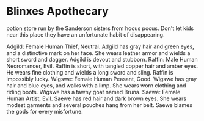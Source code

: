 # Blinxes Apothecary

potion store run by the Sanderson sisters from hocus pocus. Don't let kids near this place they have an unfortunate habit of disappearing. 

Adgild: Female Human Thief, Neutral. Adgild has gray hair and green eyes, and a distinctive mark on her face. She wears leather armor and wields a short sword and dagger. Adgild is devout and stubborn.
Raffin: Male Human Necromancer, Evil. Raffin is short, with tangled copper hair and amber eyes. He wears fine clothing and wields a long sword and sling. Raffin is impossibly lucky.
Wigswe: Female Human Peasant, Good. Wigswe has gray hair and blue eyes, and walks with a limp. She wears worn clothing and riding boots. Wigswe has a tawny goat named Bruna.
Saewe: Female Human Artist, Evil. Saewe has red hair and dark brown eyes. She wears modest garments and several pouches hang from her belt. Saewe blames the gods for every misfortune.